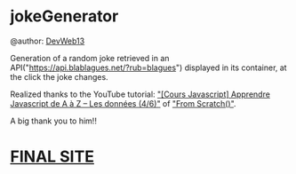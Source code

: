 # jokeGenerator

@author: [DevWeb13](https://twitter.com/DeveloppementW1)

Generation of a random joke retrieved in an API("https://api.blablagues.net/?rub=blagues") displayed in its container, at the click the joke changes.

Realized thanks to the YouTube tutorial: ["[Cours Javascript] Apprendre Javascript de A à Z – Les données (4/6)"](https://www.youtube.com/watch?v=Xm9i87uliU8&list=PLEiMYEzpB4QuS8AXU9eAz1aw_WBknPn1E&index=5&t=1647s) of ["From Scratch()"]( https://twitter.com/KobeKenjo).

A big thank you to him!!

# [FINAL SITE](https://devweb13.github.io/jokeGenerator/)


